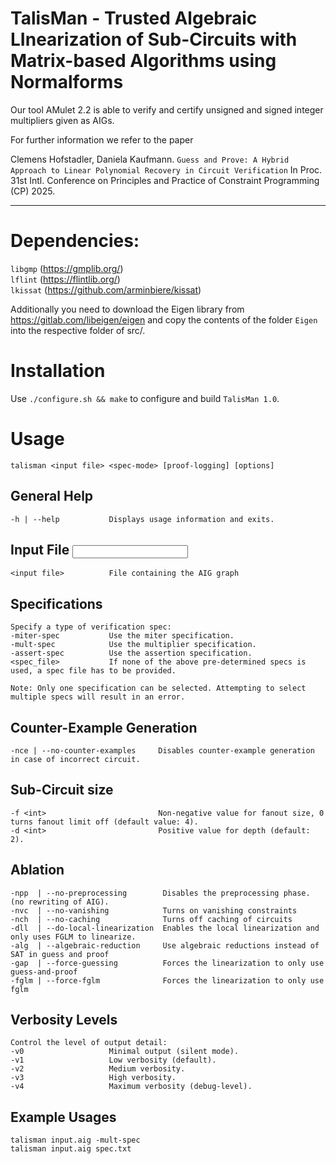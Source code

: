 
TalisMan - Trusted Algebraic LInearization of Sub-Circuits with Matrix-based Algorithms using Normalforms
================================================================================

Our tool AMulet 2.2 is able to verify and certify unsigned and signed 
integer multipliers given as AIGs.

For further information we refer to the paper

Clemens Hofstadler, Daniela Kaufmann. 
`Guess and Prove: A Hybrid Approach to Linear Polynomial Recovery in Circuit Verification`
In Proc. 31st Intl. Conference on Principles and Practice of Constraint Programming (CP) 2025.


  
----------------------------------------------------------------  
  
# Dependencies:  
`libgmp` (https://gmplib.org/)  
              `lflint` (https://flintlib.org/)  
              `lkissat` (https://github.com/arminbiere/kissat)  

Additionally you need to download the Eigen library from https://gitlab.com/libeigen/eigen and copy the contents of the folder `Eigen` into the respective folder of src/.

# Installation 

Use `./configure.sh && make` to configure and build `TalisMan 1.0`.


# Usage 
    talisman <input file> <spec-mode> [proof-logging] [options] 

 General Help
 ------------
    -h | --help           Displays usage information and exits.


Input File <input file>
--------------
    <input file>          File containing the AIG graph

Specifications <spec-mode>
--------------
    Specify a type of verification spec:
    -miter-spec           Use the miter specification.
    -mult-spec            Use the multiplier specification.
    -assert-spec          Use the assertion specification.
    <spec_file>           If none of the above pre-determined specs is used, a spec file has to be provided.

    Note: Only one specification can be selected. Attempting to select multiple specs will result in an error.


Counter-Example Generation
--------------------------
    -nce | --no-counter-examples     Disables counter-example generation in case of incorrect circuit.

Sub-Circuit size
--------------------------
    -f <int>                         Non-negative value for fanout size, 0 turns fanout limit off (default value: 4).
    -d <int>                         Positive value for depth (default: 2).

Ablation
--------------------------
    -npp  | --no-preprocessing        Disables the preprocessing phase. (no rewriting of AIG).
    -nvc  | --no-vanishing            Turns on vanishing constraints 
    -nch  | --no-caching              Turns off caching of circuits 
    -dll  | --do-local-linearization  Enables the local linearization and only uses FGLM to linearize.
    -alg  | --algebraic-reduction     Use algebraic reductions instead of SAT in guess and proof
    -gap  | --force-guessing          Forces the linearization to only use guess-and-proof
    -fglm | --force-fglm              Forces the linearization to only use fglm


Verbosity Levels
----------------
    Control the level of output detail:
    -v0                   Minimal output (silent mode).
    -v1                   Low verbosity (default).
    -v2                   Medium verbosity.
    -v3                   High verbosity.
    -v4                   Maximum verbosity (debug-level).

Example Usages
-------------
    talisman input.aig -mult-spec
    talisman input.aig spec.txt
